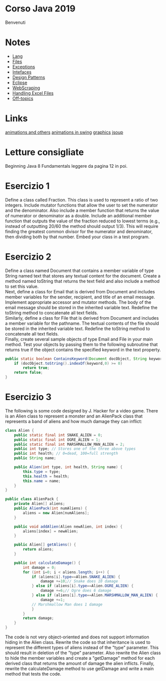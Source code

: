 # Corso Java 2019
Benvenuti

# Notes

 - [Lang](pages/lang)
 - [Files](pages/files)
 - [Exceptions](pages/exceptions)
 - [Intefaces](pages/interfaces)
 - [Design Patterns](pages/patterns)
 - [Eclipse](pages/eclipse)
 - [WebScraping](pages/webscraping)
 - [Handling Excel Files](pages/excel)
 - [Off-topics](pages/offtopics)
 
[//]: # (https://drive.google.com/drive/folders/0Bx2fZ0r5vhSSSDdvWkVjNG9YQjQ)

[//]: # (https://drive.google.com/drive/folders/0B4b1SH9ZbeKnanl0Qk5zMk9WUEE)

# Links
[animations and others](http://www.java2s.com/Code/Java/2D-Graphics-GUI/BouncingCircle.htm)
[animations in swing](https://codereview.stackexchange.com/questions/29630/simple-java-animation-with-swing)
[graphics](https://docs.oracle.com/javase/tutorial/2d/basic2d/index.html)
[jsoup](https://jsoup.org/)

# Letture consigliate
Beginning Java 8 Fundamentals leggere da pagina 12 in poi.

# Esercizio 1
Define a class called Fraction. This class is used to represent a ratio of two integers.
Include mutator functions that allow the user to set the numerator and the
denominator. Also include a member function that returns the value of numerator
or denominator as a double. Include an additional member function that
outputs the value of the fraction reduced to lowest terms (e.g., instead of outputting
20/60 the method should output 1/3). This will require finding the greatest
common divisor for the numerator and denominator, then dividing both by that
number. Embed your class in a test program.

# Esercizio 2
Define a class named Document that contains a member variable of type String named
text that stores any textual content for the document. Create a method named
toString that returns the text field and also include a method to set this value.  
Next, define a class for Email that is derived from Document and includes
member variables for the sender, recipient, and title of an email message.  
Implement appropriate accessor and mutator methods. The body of the email
message should be stored in the inherited variable text. Redefine the toString
method to concatenate all text fields.  
Similarly, define a class for File that is derived from Document and includes a
member variable for the pathname. The textual contents of the file should be
stored in the inherited variable text. Redefine the toString method to
concatenate all text fields.  
Finally, create several sample objects of type Email and File in your main
method. Test your objects by passing them to the following subroutine that
returns true if the object contains the specified keyword in the text property.

```java
public static boolean ContainsKeyword(Document docObject, String keyword) {
	if (docObject.toString().indexOf(keyword,0) >= 0)
		return true;
	return false;
}
```

# Esercizio 3
The following is some code designed by J. Hacker for a video game. There is an
Alien class to represent a monster and an AlienPack class that represents a band
of aliens and how much damage they can inflict:

```java
class Alien {
	public static final int SNAKE_ALIEN = 0;
	public static final int OGRE_ALIEN = 1;
	public static final int MARSHMALLOW_MAN_ALIEN = 2;
	public int type; // Stores one of the three above types
	public int health; // 0=dead, 100=full strength
	public String name;

	public Alien(int type, int health, String name) {
		this.type = type;
		this.health = health;
		this.name = name;
	}
}

public class AlienPack {
	private Alien[] aliens;
	public AlienPack(int numAliens) {
		aliens = new Alien[numAliens];
	}

	public void addAlien(Alien newAlien, int index) {
		aliens[index] = newAlien;
	}

	public Alien[] getAliens() {
		return aliens;
	}

	public int calculateDamage() {
		int damage = 0;
		for (int i=0; i < aliens.length; i++) {
			if (aliens[i].type==Alien.SNAKE_ALIEN) {
				damage +=10;// Snake does 10 damage
			} else if (aliens[i].type==Alien.OGRE_ALIEN) {
				damage +=6;// Ogre does 6 damage
			} else if (aliens[i].type==Alien.MARSHMALLOW_MAN_ALIEN) {
				damage +=1;
			// Marshmallow Man does 1 damage
			}
		}
		return damage;
	}
}
```

The code is not very object-oriented and does not support information hiding in
the Alien class. Rewrite the code so that inheritance is used to represent the
different types of aliens instead of the "type" parameter. This should result in
deletion of the "type" parameter. Also rewrite the Alien class to hide the member
variables and create a "getDamage" method for each derived class that returns
the amount of damage the alien inflicts. Finally, rewrite the calculateDamage
method to use getDamage and write a main method that tests the code.



